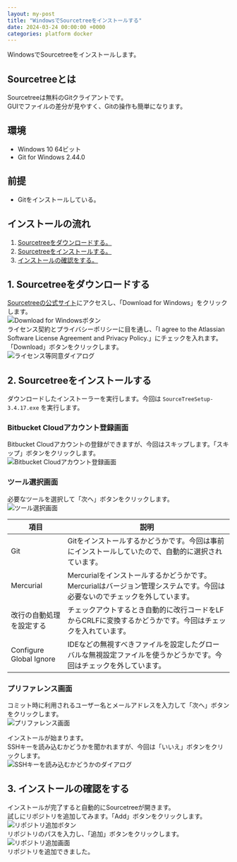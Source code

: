 ```yaml
---
layout: my-post
title: "WindowsでSourcetreeをインストールする"
date: 2024-03-24 00:00:00 +0000
categories: platform docker
---
```


WindowsでSourcetreeをインストールします。

## Sourcetreeとは
Sourcetreeは無料のGitクライアントです。  
GUIでファイルの差分が見やすく、Gitの操作も簡単になります。

## 環境
- Windows 10 64ビット
- Git for Windows 2.44.0

## 前提
- Gitをインストールしている。

## インストールの流れ
1. [Sourcetreeをダウンロードする。](#1-sourcetreeをダウンロードする)
2. [Sourcetreeをインストールする。](#2-sourcetreeをインストールする)
3. [インストールの確認をする。](#3-インストールの確認をする)

## 1. Sourcetreeをダウンロードする
[Sourcetreeの公式サイト](https://www.sourcetreeapp.com/)にアクセスし、「Download for Windows」をクリックします。  
![Download for Windowsボタン](/assets/images/version-control/git/installing-sourcetree-on-windows/image1.png "Download for Windowsボタン")   
ライセンス契約とプライバシーポリシーに目を通し、「I agree to the Atlassian Software License Agreement and Privacy Policy.」にチェックを入れます。「Download」ボタンをクリックします。  
![ライセンス等同意ダイアログ](/assets/images/version-control/git/installing-sourcetree-on-windows/image2.png "ライセンス等同意ダイアログ")  

## 2. Sourcetreeをインストールする
ダウンロードしたインストーラーを実行します。今回は `SourceTreeSetup-3.4.17.exe` を実行します。  

### Bitbucket Cloudアカウント登録画面
Bitbucket Cloudアカウントの登録ができますが、今回はスキップします。「スキップ」ボタンをクリックします。  
![Bitbucket Cloudアカウント登録画面](/assets/images/version-control/git/installing-sourcetree-on-windows/image3.png "Bitbucket Cloudアカウント登録画面")  

### ツール選択画面
必要なツールを選択して「次へ」ボタンをクリックします。  
![ツール選択画面](/assets/images/version-control/git/installing-sourcetree-on-windows/image4.png "ツール選択画面")

|項目|説明|
|----|----|
|Git|Gitをインストールするかどうかです。今回は事前にインストールしていたので、自動的に選択されています。|
|Mercurial|Mercurialをインストールするかどうかです。Mercurialはバージョン管理システムです。今回は必要ないのでチェックを外しています。|
|改行の自動処理を設定する|チェックアウトするとき自動的に改行コードをLFからCRLFに変換するかどうかです。今回はチェックを入れています。|
|Configure Global Ignore|IDEなどの無視すべきファイルを設定したグローバルな無視設定ファイルを使うかどうかです。今回はチェックを外しています。|

### プリファレンス画面
コミット時に利用されるユーザー名とメールアドレスを入力して「次へ」ボタンをクリックします。  
![プリファレンス画面](/assets/images/version-control/git/installing-sourcetree-on-windows/image5.png "プリファレンス画面")

インストールが始まります。  
SSHキーを読み込むかどうかを聞かれますが、今回は「いいえ」ボタンをクリックします。  
![SSHキーを読み込むかどうかのダイアログ](/assets/images/version-control/git/installing-sourcetree-on-windows/image6.png "SSHキーを読み込むかどうかのダイアログ")

## 3. インストールの確認をする
インストールが完了すると自動的にSourcetreeが開きます。  
試しにリポジトリを追加してみます。「Add」ボタンをクリックします。  
![リポジトリ追加ボタン](/assets/images/version-control/git/installing-sourcetree-on-windows/image7.png "リポジトリ追加ボタン")  
リポジトリのパスを入力し、「追加」ボタンをクリックします。  
![リポジトリ追加画面](/assets/images/version-control/git/installing-sourcetree-on-windows/image8.png "リポジトリ追加画面")  
リポジトリを追加できました。